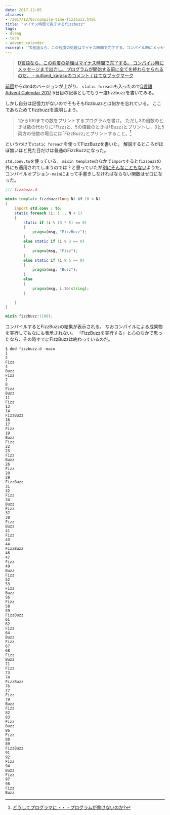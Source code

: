 ```yaml
---
date: 2017-12-05
aliases:
- /2017/12/05/compile-time-fizzbuzz.html
title: "マイナス時間で完了するfizzbuzz"
tags:
- dlang
- tech
- advent_calendar
excerpt: '"D言語なら、この程度の処理はマイナス時間で完了する。コンパイル時にメッセージまで出力し、プログラムが開始する前に全てを終わらせられるのだ。"'
---
```


> [D言語なら、この程度の処理はマイナス時間で完了する。
コンパイル時にメッセージまで出力し、プログラムが開始する前に全てを終わらせられるのだ。 - outland_karasuのコメント / はてなブックマーク](http://b.hatena.ne.jp/entry/348113957/comment/outland_karasu)

[前回](/2017/05/compile-time-fizzbuzz)からdmdのバージョンが上がり、
`static foreach`も入ったので[D言語 Advent Calendar 2017](https://qiita.com/advent-calendar/2017/dlang) 5日目の記事としてもう一度fizzbuzzを書いてみる。

しかし自分は記憶力がないのでそもそもfizzbuzzとは何かを忘れている。
ここであらためてfizzbuzzを説明しよう。

> 1から100までの数をプリントするプログラムを書け。
> ただし3の倍数のときは数の代わりに｢Fizz｣と、5の倍数のときは｢Buzz｣とプリントし、3と5両方の倍数の場合には｢FizzBuzz｣とプリントすること。[^1]

[^1]: [どうしてプログラマに・・・プログラムが書けないのか?](http://www.aoky.net/articles/jeff_atwood/why_cant_programmers_program.htm)

というわけで`static foreach`を使ってFizzBuzzを書いた。
解説するところがほぼ無いほど見た目だけは普通のFizzBuzzになった。

`std.conv.to`を使っている。
`mixin template`のなかで`import`すると`fizzbuzz`の外にも適用されてしまうのでは？と思っていたが[別にそんなこともない](https://dpaste.dzfl.pl/37f2916891e3)ようだ。
コンパイルオプション`-main`によって手書きしなければならない関数はゼロになった。

```d
/// fizzbuzz.d

mixin template fizzbuzz(long N) if (0 < N)
{
    import std.conv : to;
    static foreach (i; 1 .. N + 1)
    {
        static if (i % (3 * 5) == 0)
        {
            pragma(msg, "FizzBuzz");
        }
        else static if (i % 3 == 0)
        {
            pragma(msg, "Fizz");
        }
        else static if (i % 5 == 0)
        {
            pragma(msg, "Buzz");
        }
        else
        {
            pragma(msg, i.to!string);
        }

    }
}

mixin fizzbuzz!(100);

```

コンパイルするとFizzBuzzの結果が表示される。
なおコンパイルによる成果物を実行してもなにも表示されない。
「FizzBuzzを実行する」と心のなかで思ったなら、その時すでにFizzBuzzは終わっているのだ。

```console
$ dmd fizzbuzz.d -main
1
2
Fizz
4
Buzz
Fizz
7
8
Fizz
Buzz
11
Fizz
13
14
FizzBuzz
16
17
Fizz
19
Buzz
Fizz
22
23
Fizz
Buzz
26
Fizz
28
29
FizzBuzz
31
32
Fizz
34
Buzz
Fizz
37
38
Fizz
Buzz
41
Fizz
43
44
FizzBuzz
46
47
Fizz
49
Buzz
Fizz
52
53
Fizz
Buzz
56
Fizz
58
59
FizzBuzz
61
62
Fizz
64
Buzz
Fizz
67
68
Fizz
Buzz
71
Fizz
73
74
FizzBuzz
76
77
Fizz
79
Buzz
Fizz
82
83
Fizz
Buzz
86
Fizz
88
89
FizzBuzz
91
92
Fizz
94
Buzz
Fizz
97
98
Fizz
Buzz
```